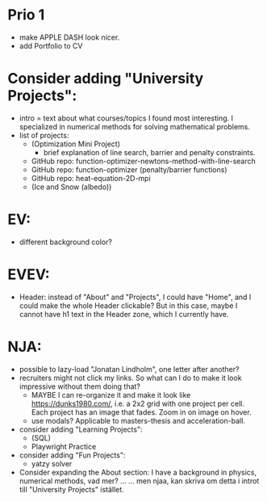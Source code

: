 # Prio 1
- make APPLE DASH look nicer.
- add Portfolio to CV

# Consider adding "University Projects":
- intro = text about what courses/topics I found most interesting.
    I specialized in numerical methods for solving mathematical problems.
- list of projects:
    - (Optimization Mini Project)
      - brief explanation of line search, barrier and penalty constraints.
    - GitHub repo: function-optimizer-newtons-method-with-line-search
    - GitHub repo: function-optimizer (penalty/barrier functions)
    - GitHub repo: heat-equation-2D-mpi
    - (Ice and Snow (albedo))

# EV:
- different background color?






# EVEV:
- Header: instead of "About" and "Projects", I could have "Home", and I could make the whole Header clickable? But in this case, maybe I cannot have h1 text in the Header zone, which I currently have.















# NJA:
- possible to lazy-load "Jonatan Lindholm", one letter after another?
- recruiters might not click my links. So what can I do to make it look impressive without them doing that?
  - MAYBE I can re-organize it and make it look like https://dunks1980.com/, i.e. a 2x2 grid with one project per cell. Each project has an image that fades. Zoom in on image on hover.
  - use modals? Applicable to masters-thesis and acceleration-ball.
- consider adding "Learning Projects":
  - (SQL)
  - Playwright Practice
- consider adding "Fun Projects":
  - yatzy solver
- Consider expanding the About section:
  I have a background in physics, numerical methods, vad mer? ...
  ... men njaa, kan skriva om detta i introt till "University Projects" istället.


